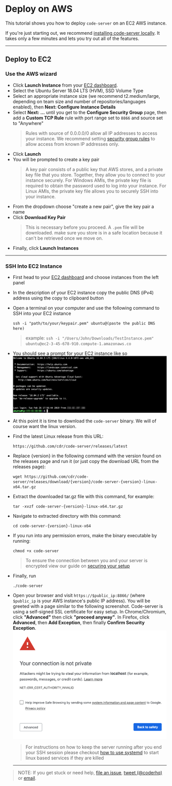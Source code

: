 # Deploy on AWS

This tutorial shows you how to deploy `code-server` on an EC2 AWS instance.

If you're just starting out, we recommend [installing code-server locally](../../self-hosted/index.md). It takes only a few minutes and lets you try out all of the features.

---

## Deploy to EC2

### Use the AWS wizard

- Click **Launch Instance** from your [EC2 dashboard](https://console.aws.amazon.com/ec2/v2/home).
- Select the Ubuntu Server 18.04 LTS (HVM), SSD Volume Type
- Select an appropriate instance size (we recommend t2.medium/large, depending on team size and number of repositories/languages enabled), then **Next: Configure Instance Details**
- Select **Next: ...** until you get to the **Configure Security Group** page, then add a **Custom TCP Rule** rule with port range set to `8866` and source set to "Anywhere"
  > Rules with source of 0.0.0.0/0 allow all IP addresses to access your instance. We recommend setting [security group rules](https://docs.aws.amazon.com/AWSEC2/latest/UserGuide/using-network-security.html?icmpid=docs_ec2_console) to allow access from known IP addresses only.
- Click **Launch**
- You will be prompted to create a key pair
    > A key pair consists of a public key that AWS stores, and a private key file that you store. Together, they allow you to connect to your instance securely. For Windows AMIs, the private key file is required to obtain the password used to log into your instance. For Linux AMIs, the private key file allows you to securely SSH into your instance.
- From the dropdown choose "create a new pair", give the key pair a name
- Click **Download Key Pair**
  > This is necessary before you proceed. A `.pem` file will be downloaded. make sure you store is in a safe location because it can't be retrieved once we move on.
- Finally, click **Launch Instances**
---
### SSH Into EC2 Instance
- First head to your [EC2 dashboard](https://console.aws.amazon.com/ec2/v2/home) and choose instances from the left panel
- In the description of your EC2 instance copy the public DNS (iPv4) address using the copy to clipboard button
- Open a terminal on your computer and use the following command to SSH into your EC2 instance
  ```
  ssh -i "path/to/your/keypair.pem" ubuntu@(paste the public DNS here)
  ```
  >example: `ssh -i "/Users/John/Downloads/TestInstance.pem" ubuntu@ec2-3-45-678-910.compute-1.amazonaws.co`
- You should see a prompt for your EC2 instance like so<img src="../../assets/aws_ubuntu.png">
- At this point it is time to download the `code-server` binary. We will of course want the linux version.
- Find the latest Linux release from this URL:
  ```
  https://github.com/cdr/code-server/releases/latest
  ```
- Replace {version} in the following command with the version found on the releases page and run it (or just copy the download URL from the releases page):
  ```
  wget https://github.com/cdr/code-server/releases/download/{version}/code-server-{version}-linux-x64.tar.gz
  ```
- Extract the downloaded tar.gz file with this command, for example:
  ```
  tar -xvzf code-server-{version}-linux-x64.tar.gz
  ```
- Navigate to extracted directory with this command:
  ```
  cd code-server-{version}-linux-x64
  ```
- If you run into any permission errors, make the binary executable by running:
  ```
  chmod +x code-server
  ```
  > To ensure the connection between you and your server is encrypted view our guide on [securing your setup](../../security/ssl.md)
- Finally, run
  ```
  ./code-server
  ```
- Open your browser and visit `https://$public_ip:8866/` (where `$public_ip` is your AWS instance's public IP address). You will be greeted with a page similar to the following screenshot. Code-server is using a self-signed SSL certificate for easy setup. In Chrome/Chromium, click **"Advanced"** then click **"proceed anyway"**. In Firefox, click **Advanced**, then **Add Exception**, then finally **Confirm Security Exception**.<img src ="../../assets/chrome_warning.png">

  > For instructions on how to keep the server running after you end your SSH session please checkout [how to use systemd](https://www.linode.com/docs/quick-answers/linux/start-service-at-boot/) to start linux based services if they are killed

  ---
> NOTE: If you get stuck or need help, [file an issue](https://github.com/cdr/code-server/issues/new?&title=Improve+self-hosted+quickstart+guide), [tweet (@coderhq)](https://twitter.com/coderhq) or [email](mailto:support@coder.com?subject=Self-hosted%20quickstart%20guide).
